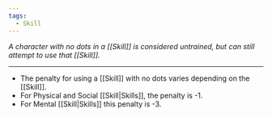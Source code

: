 ```yaml
---
tags:
  - Skill
---
```

_A character with no dots in a [[Skill]] is considered untrained, but can still attempt to use that [[Skill]]._

---

- The penalty for using a [[Skill]] with no dots varies depending on the [[Skill]].
- For Physical and Social [[Skill|Skills]], the penalty is -1.
- For Mental [[Skill|Skills]] this penalty is -3.
